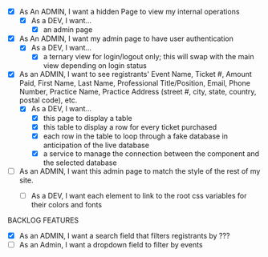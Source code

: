 - [x] As An ADMIN, I want a hidden Page to view my internal operations
	- [x] As a DEV, I want...
		- [x] an admin page
		
- [x] As An ADMIN, I want my admin page to have user authentication
    - [x] As a DEV, I want...
        - [x] a ternary view for login/logout only; this will swap with the main view depending on login status

- [x] As an ADMIN, I want to see registrants' Event Name, Ticket #, Amount Paid, First Name, Last Name, Professional Title/Position, Email, Phone Number, Practice Name, Practice Address (street #, city, state, country, postal code), etc.
	- [x] As a DEV, I want...
		- [x] this page to display a table
        - [x] this table to display a row for every ticket purchased
        - [x] each row in the table to loop through a fake database in anticipation of the live database
        - [x] a service to manage the connection between the component and the selected database

- [ ] As an ADMIN, I want this admin page to match the style of the rest of my site.
    - [ ] As a DEV, I want each element to link to the root css variables for their colors and fonts


BACKLOG FEATURES
- [x] As an ADMIN, I want a search field that filters registrants by ???
- [ ] As an Admin, I want a dropdown field to filter by events